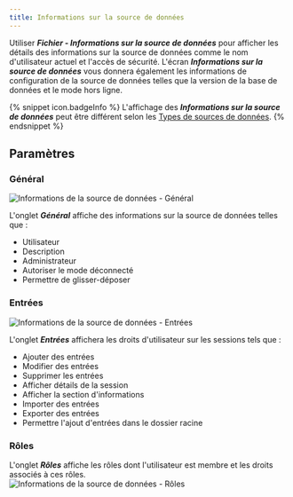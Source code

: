 ```yaml
---
title: Informations sur la source de données
---
```

Utiliser ***Fichier - Informations sur la source de données*** pour afficher les détails des informations sur la source de données comme le nom d'utilisateur actuel et l'accès de sécurité. L'écran ***Informations sur la source de données*** vous donnera également les informations de configuration de la source de données telles que la version de la base de données et le mode hors ligne.  

{% snippet icon.badgeInfo %}
L'affichage des ***Informations sur la source de données*** peut être différent selon les [Types de sources de données](/fr/rdm/mac/data-sources/data-sources-types/). 
{% endsnippet %}
 

## Paramètres 

### Général 

![Informations de la source de données - Général](https://webdevolutions.azureedge.net/docs/fr/rdm/mac/clip4017.png) 

L'onglet ***Général*** affiche des informations sur la source de données telles que :  

* Utilisateur 
* Description 
* Administrateur 
* Autoriser le mode déconnecté 
* Permettre de glisser-déposer 

### Entrées 

![Informations de la source de données - Entrées](https://webdevolutions.azureedge.net/docs/fr/rdm/mac/clip4018.png) 

L'onglet ***Entrées*** affichera les droits d'utilisateur sur les sessions tels que :  

* Ajouter des entrées 
* Modifier des entrées 
* Supprimer les entrées 
* Afficher détails de la session 
* Afficher la section d'informations 
* Importer des entrées 
* Exporter des entrées 
* Permettre l'ajout d'entrées dans le dossier racine 

### Rôles 
L'onglet ***Rôles*** affiche les rôles dont l'utilisateur est membre et les droits associés à ces rôles.  
![Informations de la source de données - Rôles](https://webdevolutions.azureedge.net/docs/fr/rdm/mac/clip4020.png) 

